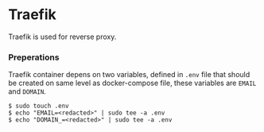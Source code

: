 # Traefik

Traefik is used for reverse proxy.

### Preperations

Traefik container depens on two variables, defined in `.env` file that should be created on same level as docker-compose file, these variables are `EMAIL` and `DOMAIN`.

```
$ sudo touch .env
$ echo "EMAIL=<redacted>" | sudo tee -a .env
$ echo "DOMAIN_=<redacted>" | sudo tee -a .env
```

